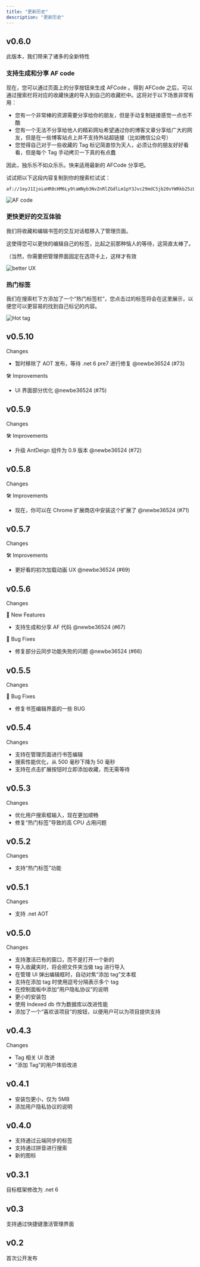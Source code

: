 ```yaml
---
title: "更新历史"
description: "更新历史"
---
```


## v0.6.0

此版本，我们带来了诸多的全新特性

### 支持生成和分享 AF code

现在，您可以通过页面上的分享按钮来生成 AFCode 。得到 AFCode 之后，可以通过搜索栏将对应的收藏快速的导入到自己的收藏栏中。这将对于以下场景非常有用：

- 您有一个非常棒的资源需要分享给你的朋友，但是手动复制链接感觉一点也不酷
- 您有一个无法不分享给他人的精彩网址希望通过你的博客文章分享给广大的网友，但是在一些博客站点上并不支持外站超链接（比如微信公众号）
- 您觉得自己对于一些收藏的 Tag 标记简直惊为天人，必须让你的朋友好好看看，但是每个 Tag 手动拷贝一下真的有点蠢

因此，独乐乐不如众乐乐。快来适用最新的 AFCode 分享吧。

试试把以下这段内容复制到你的搜索栏试试：

```bash
af://1eyJ1IjoiaHR0cHM6Ly9taWNyb3NvZnRlZGdlLm1pY3Jvc29mdC5jb20vYWRkb25zL2RldGFpbC9hbWF6aW5nLWZhdm9yaXRlcy9ia25qZ2Jwa2Fsb2FqY3BoY2NwY25haGVnZmdsZmllaSIsInQiOiJBbWF6aW5nIEZhdm9yaXRlcyAtIE1pY3Jvc29mdCBFZGdlIEFkZG9ucyIsInRzIjpbXX0=
```

![AF code](/images/20210805-001.gif)

### 更快更好的交互体验

我们将收藏和编辑书签的交互对话框移入了管理页面。

这使得您可以更快的编辑自己的标签，比起之前那种恼人的等待，这简直太棒了。

（当然，你需要把管理界面固定在选项卡上，这样才有效

![better UX](/images/20210805-002.gif)

### 热门标签

我们在搜索栏下方添加了一个“热门标签栏”，您点击过的标签将会在这里展示，以便您可以更容易的找到自己标记的内容。

![Hot tag](/images/20210805-003.gif)

## v0.5.10

Changes

- 暂时移除了 AOT 发布，等待 .net 6 pre7 进行修复 @newbe36524 (#73)

🛠 Improvements

- UI 界面部分优化 @newbe36524 (#75)

## v0.5.9

Changes

🛠 Improvements

- 升级 AntDeign 组件为 0.9 版本 @newbe36524 (#72)

## v0.5.8

Changes

🛠 Improvements

- 现在，你可以在 Chrome 扩展商店中安装这个扩展了 @newbe36524 (#71)

## v0.5.7

Changes

🛠 Improvements

- 更好看的初次加载动画 UX @newbe36524 (#69)

## v0.5.6

Changes

🌟 New Features

- 支持生成和分享 AF 代码 @newbe36524 (#67)

🐞 Bug Fixes

- 修复部分云同步功能失败的问题 @newbe36524 (#66)

## v0.5.5

Changes

🐛 Bug Fixes

- 修复书签编辑界面的一些 BUG

## v0.5.4

Changes

- 支持在管理页面进行书签编辑
- 搜索性能优化，从 500 毫秒下降为 50 毫秒
- 支持在点击扩展按钮时立即添加收藏，而无需等待

## v0.5.3

Changes

- 优化用户搜索框输入，现在更加顺畅
- 修复“热门标签”导致的高 CPU 占用问题

## v0.5.2

Changes

- 支持“热门标签”功能

## v0.5.1

Changes

- 支持 .net AOT

## v0.5.0

Changes

- 支持激活已有的窗口，而不是打开一个新的
- 导入收藏夹时，将会把文件夹当做 tag 进行导入
- 在管理 UI 弹出编辑框时，自动对焦“添加 tag”文本框
- 支持在添加 tag 时使用逗号分隔表示多个 tag
- 在控制面板中添加“用户隐私协议”的说明
- 更小的安装包
- 使用 Indexed db 作为数据库以改进性能
- 添加了一个“喜欢该项目”的按钮，以便用户可以为项目提供支持

## v0.4.3

Changes

- Tag 相关 UI 改进
- “添加 Tag”的用户体验改进

## v0.4.1

- 安装包更小，仅为 5MB
- 添加用户隐私协议的说明

## v0.4.0

- 支持通过云端同步的标签
- 支持通过拼音进行搜索
- 新的图标

## v0.3.1

目标框架修改为 .net 6

## v0.3

支持通过快捷键激活管理界面

## v0.2

首次公开发布
